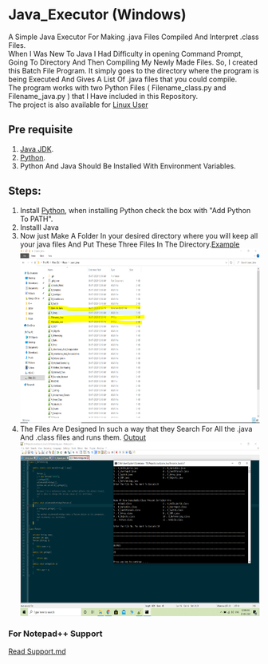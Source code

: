 # Java_Executor (Windows)
A Simple Java Executor For Making .java Files Compiled And Interpret .class Files.<br>
When I Was New To Java I Had Difficulty in opening Command Prompt, Going To Directory And Then Compiling My Newly Made Files. So, I created this Batch File Program. It simply goes to the directory where the program is being Executed And Gives A List Of .java files that you could compile.<br>
The program works with two Python Files ( Filename_class.py and Filename_java.py ) that I Have included in this Repository.<br>
The project is also available for [Linux User](https://github.com/garvit-joshi/Java_Executor-Linux) <br>

## Pre requisite
1. [Java JDK](https://www.oracle.com/java/technologies/javase-downloads.html).<br>
2. [Python](https://www.python.org/downloads/).<br>
3. Python And Java Should Be Installed With Environment Variables.<br>

## Steps:
1. Install [Python](https://www.python.org/downloads/), when installing Python check the box with "Add Python To PATH".<br>
2. Installl Java
7. Now just Make A Folder In your desired directory where you will keep all your java files And Put These Three Files In The Directory.[Example](Screenshots/3.Files.PNG) <br> <img src =Screenshots/3.Files.PNG width="650" height="350" alt="Files in an java folder"> <br>
8. The Files Are Designed In such a way that they Search For All the .java And .class files and runs them. [Output](Screenshots/4.Output.PNG) <br> <img src =Screenshots/4.Output.PNG width="650" height="350" alt="Files in an java folder"> <br>

### For Notepad++ Support
[Read Support.md](Support.md)
